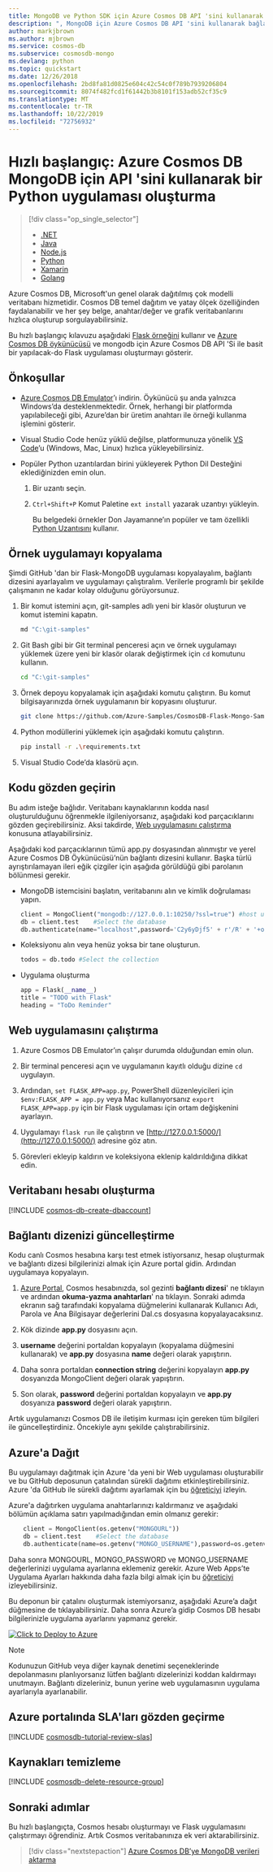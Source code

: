 ```yaml
---
title: MongoDB ve Python SDK için Azure Cosmos DB API 'sini kullanarak Flask Web uygulaması oluşturma
description: ", MongoDB için Azure Cosmos DB API 'sini kullanarak bağlanmak ve sorgulamak için kullanabileceğiniz bir Python Flask kodu örneği sunar."
author: markjbrown
ms.author: mjbrown
ms.service: cosmos-db
ms.subservice: cosmosdb-mongo
ms.devlang: python
ms.topic: quickstart
ms.date: 12/26/2018
ms.openlocfilehash: 2bd8fa81d0825e604c42c54c0f789b7939206804
ms.sourcegitcommit: 8074f482fcd1f61442b3b8101f153adb52cf35c9
ms.translationtype: MT
ms.contentlocale: tr-TR
ms.lasthandoff: 10/22/2019
ms.locfileid: "72756932"
---
```

# <a name="quickstart-build-a-python-app-using-azure-cosmos-dbs-api-for-mongodb"></a>Hızlı başlangıç: Azure Cosmos DB MongoDB için API 'sini kullanarak bir Python uygulaması oluşturma

> [!div class="op_single_selector"]
> * [.NET](create-mongodb-dotnet.md)
> * [Java](create-mongodb-java.md)
> * [Node.js](create-mongodb-nodejs.md)
> * [Python](create-mongodb-flask.md)
> * [Xamarin](create-mongodb-xamarin.md)
> * [Golang](create-mongodb-golang.md)
>  

Azure Cosmos DB, Microsoft'un genel olarak dağıtılmış çok modelli veritabanı hizmetidir. Cosmos DB temel dağıtım ve yatay ölçek özelliğinden faydalanabilir ve her şey belge, anahtar/değer ve grafik veritabanlarını hızlıca oluşturup sorgulayabilirsiniz.

Bu hızlı başlangıç kılavuzu aşağıdaki [Flask örneğini](https://github.com/Azure-Samples/CosmosDB-Flask-Mongo-Sample) kullanır ve [Azure Cosmos DB öykünücüsü](local-emulator.md) ve mongodb için Azure Cosmos DB API 'Si ile basit bir yapılacak-do Flask uygulaması oluşturmayı gösterir.

## <a name="prerequisites"></a>Önkoşullar

- [Azure Cosmos DB Emulator](local-emulator.md)’ı indirin. Öykünücü şu anda yalnızca Windows’da desteklenmektedir. Örnek, herhangi bir platformda yapılabileceği gibi, Azure’dan bir üretim anahtarı ile örneği kullanma işlemini gösterir.

- Visual Studio Code henüz yüklü değilse, platformunuza yönelik [VS Code](https://code.visualstudio.com/Download)’u (Windows, Mac, Linux) hızlıca yükleyebilirsiniz.

- Popüler Python uzantılardan birini yükleyerek Python Dil Desteğini eklediğinizden emin olun.
  1. Bir uzantı seçin.
  2. `Ctrl+Shift+P` Komut Paletine `ext install` yazarak uzantıyı yükleyin.

     Bu belgedeki örnekler Don Jayamanne’ın popüler ve tam özellikli [Python Uzantısını](https://marketplace.visualstudio.com/items?itemName=donjayamanne.python) kullanır.

## <a name="clone-the-sample-application"></a>Örnek uygulamayı kopyalama

Şimdi GitHub 'dan bir Flask-MongoDB uygulaması kopyalayalım, bağlantı dizesini ayarlayalım ve uygulamayı çalıştıralım. Verilerle programlı bir şekilde çalışmanın ne kadar kolay olduğunu görüyorsunuz.

1. Bir komut istemini açın, git-samples adlı yeni bir klasör oluşturun ve komut istemini kapatın.

    ```bash
    md "C:\git-samples"
    ```

2. Git Bash gibi bir Git terminal penceresi açın ve örnek uygulamayı yüklemek üzere yeni bir klasör olarak değiştirmek için `cd` komutunu kullanın.

    ```bash
    cd "C:\git-samples"
    ```

3. Örnek depoyu kopyalamak için aşağıdaki komutu çalıştırın. Bu komut bilgisayarınızda örnek uygulamanın bir kopyasını oluşturur.

    ```bash
    git clone https://github.com/Azure-Samples/CosmosDB-Flask-Mongo-Sample.git
    ```
3. Python modüllerini yüklemek için aşağıdaki komutu çalıştırın.

    ```bash 
    pip install -r .\requirements.txt
    ```
4. Visual Studio Code’da klasörü açın.

## <a name="review-the-code"></a>Kodu gözden geçirin

Bu adım isteğe bağlıdır. Veritabanı kaynaklarının kodda nasıl oluşturulduğunu öğrenmekle ilgileniyorsanız, aşağıdaki kod parçacıklarını gözden geçirebilirsiniz. Aksi takdirde, [Web uygulamasını çalıştırma](#run-the-web-app) konusuna atlayabilirsiniz. 

Aşağıdaki kod parçacıklarının tümü app.py dosyasından alınmıştır ve yerel Azure Cosmos DB Öykünücüsü’nün bağlantı dizesini kullanır. Başka türlü ayrıştırılamayan ileri eğik çizgiler için aşağıda görüldüğü gibi parolanın bölünmesi gerekir.

* MongoDB istemcisini başlatın, veritabanını alın ve kimlik doğrulaması yapın.

    ```python
    client = MongoClient("mongodb://127.0.0.1:10250/?ssl=true") #host uri
    db = client.test    #Select the database
    db.authenticate(name="localhost",password='C2y6yDjf5' + r'/R' + '+ob0N8A7Cgv30VRDJIWEHLM+4QDU5DE2nQ9nDuVTqobD4b8mGGyPMbIZnqyMsEcaGQy67XIw' + r'/Jw==')
    ```

* Koleksiyonu alın veya henüz yoksa bir tane oluşturun.

    ```python
    todos = db.todo #Select the collection
    ```

* Uygulama oluşturma

    ```Python
    app = Flask(__name__)
    title = "TODO with Flask"
    heading = "ToDo Reminder"
    ```
    
## <a name="run-the-web-app"></a>Web uygulamasını çalıştırma

1. Azure Cosmos DB Emulator’ın çalışır durumda olduğundan emin olun.

2. Bir terminal penceresi açın ve uygulamanın kayıtlı olduğu dizine `cd` uygulayın.

3. Ardından, `set FLASK_APP=app.py`, PowerShell düzenleyicileri için `$env:FLASK_APP = app.py` veya Mac kullanıyorsanız `export FLASK_APP=app.py` için bir Flask uygulaması için ortam değişkenini ayarlayın. 

4. Uygulamayı `flask run` ile çalıştırın ve [http://127.0.0.1:5000/](http://127.0.0.1:5000/) adresine göz atın.

5. Görevleri ekleyip kaldırın ve koleksiyona eklenip kaldırıldığına dikkat edin.

## <a name="create-a-database-account"></a>Veritabanı hesabı oluşturma

[!INCLUDE [cosmos-db-create-dbaccount](../../includes/cosmos-db-create-dbaccount-mongodb.md)]

## <a name="update-your-connection-string"></a>Bağlantı dizenizi güncelleştirme

Kodu canlı Cosmos hesabına karşı test etmek istiyorsanız, hesap oluşturmak ve bağlantı dizesi bilgilerinizi almak için Azure portal gidin. Ardından uygulamaya kopyalayın.

1. [Azure Portal](https://portal.azure.com/), Cosmos hesabınızda, sol gezinti **bağlantı dizesi**' ne tıklayın ve ardından **okuma-yazma anahtarları**' na tıklayın. Sonraki adımda ekranın sağ tarafındaki kopyalama düğmelerini kullanarak Kullanıcı Adı, Parola ve Ana Bilgisayar değerlerini Dal.cs dosyasına kopyalayacaksınız.

2. Kök dizinde **app.py** dosyasını açın.

3. **username** değerini portaldan kopyalayın (kopyalama düğmesini kullanarak) ve **app.py** dosyasına **name** değeri olarak yapıştırın.

4. Daha sonra portaldan **connection string** değerini kopyalayın **app.py** dosyanızda MongoClient değeri olarak yapıştırın.

5. Son olarak, **password** değerini portaldan kopyalayın ve **app.py** dosyanıza **password** değeri olarak yapıştırın.

Artık uygulamanızı Cosmos DB ile iletişim kurması için gereken tüm bilgileri ile güncelleştirdiniz. Öncekiyle aynı şekilde çalıştırabilirsiniz.

## <a name="deploy-to-azure"></a>Azure'a Dağıt

Bu uygulamayı dağıtmak için Azure 'da yeni bir Web uygulaması oluşturabilir ve bu GitHub deposunun çatalından sürekli dağıtımı etkinleştirebilirsiniz. Azure 'da GitHub ile sürekli dağıtımı ayarlamak için bu [öğreticiyi](https://docs.microsoft.com/azure/app-service/deploy-continuous-deployment) izleyin.

Azure'a dağıtırken uygulama anahtarlarınızı kaldırmanız ve aşağıdaki bölümün açıklama satırı yapılmadığından emin olmanız gerekir:

```python
    client = MongoClient(os.getenv("MONGOURL"))
    db = client.test    #Select the database
    db.authenticate(name=os.getenv("MONGO_USERNAME"),password=os.getenv("MONGO_PASSWORD"))
```

Daha sonra MONGOURL, MONGO_PASSWORD ve MONGO_USERNAME değerlerinizi uygulama ayarlarına eklemeniz gerekir. Azure Web Apps’te Uygulama Ayarları hakkında daha fazla bilgi almak için bu [öğreticiyi](https://docs.microsoft.com/azure/app-service/configure-common#configure-app-settings) izleyebilirsiniz.

Bu deponun bir çatalını oluşturmak istemiyorsanız, aşağıdaki Azure’a dağıt düğmesine de tıklayabilirsiniz. Daha sonra Azure’a gidip Cosmos DB hesabı bilgilerinizle uygulama ayarlarını yapmanız gerekir.

<a href="https://deploy.azure.com/?repository=https://github.com/heatherbshapiro/To-Do-List---Flask-MongoDB-Example" target="_blank">
<img src="https://azuredeploy.net/deploybutton.png" alt="Click to Deploy to Azure">
</a>

> [!NOTE]
> Kodunuzun GitHub veya diğer kaynak denetimi seçeneklerinde depolanmasını planlıyorsanız lütfen bağlantı dizelerinizi koddan kaldırmayı unutmayın. Bağlantı dizeleriniz, bunun yerine web uygulamasının uygulama ayarlarıyla ayarlanabilir.

## <a name="review-slas-in-the-azure-portal"></a>Azure portalında SLA'ları gözden geçirme

[!INCLUDE [cosmosdb-tutorial-review-slas](../../includes/cosmos-db-tutorial-review-slas.md)]

## <a name="clean-up-resources"></a>Kaynakları temizleme

[!INCLUDE [cosmosdb-delete-resource-group](../../includes/cosmos-db-delete-resource-group.md)]

## <a name="next-steps"></a>Sonraki adımlar

Bu hızlı başlangıçta, Cosmos hesabı oluşturmayı ve Flask uygulamasını çalıştırmayı öğrendiniz. Artık Cosmos veritabanınıza ek veri aktarabilirsiniz. 

> [!div class="nextstepaction"]
> [Azure Cosmos DB’ye MongoDB verileri aktarma](mongodb-migrate.md)
